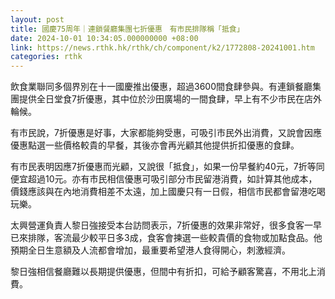 ```yaml
---
layout: post
title: 國慶75周年｜連鎖餐廳集團七折優惠　有市民排隊稱「抵食」
date: 2024-10-01 10:34:05.000000000 +08:00
link: https://news.rthk.hk/rthk/ch/component/k2/1772808-20241001.htm
categories: rthk
---
```


飲食業聯同多個界別在十一國慶推出優惠，超過3600間食肆參與。有連鎖餐廳集團提供全日堂食7折優惠，其中位於沙田廣場的一間食肆，早上有不少市民在店外輪候。

有市民說，7折優惠是好事，大家都能夠受惠，可吸引市民外出消費，又說會因應優惠點選一些價格較貴的早餐，其後亦會再光顧其他提供折扣優惠的食肆。

有市民表明因應7折優惠而光顧，又說很「抵食」，如果一份早餐約40元，7折等同便宜超過10元。亦有市民相信優惠可吸引部分市民留港消費，如計算其他成本，價錢應該與在內地消費相差不太遠，加上國慶只有一日假，相信市民都會留港吃喝玩樂。

太興營運負責人黎日強接受本台訪問表示，7折優惠的效果非常好，很多食客一早已來排隊，客流最少較平日多3成，食客會揀選一些較貴價的食物或加點食品。他預期全日生意額及人流都會增加，最重要希望港人食得開心，刺激經濟。

黎日強相信餐廳難以長期提供優惠，但間中有折扣，可給予顧客驚喜，不用北上消費。
